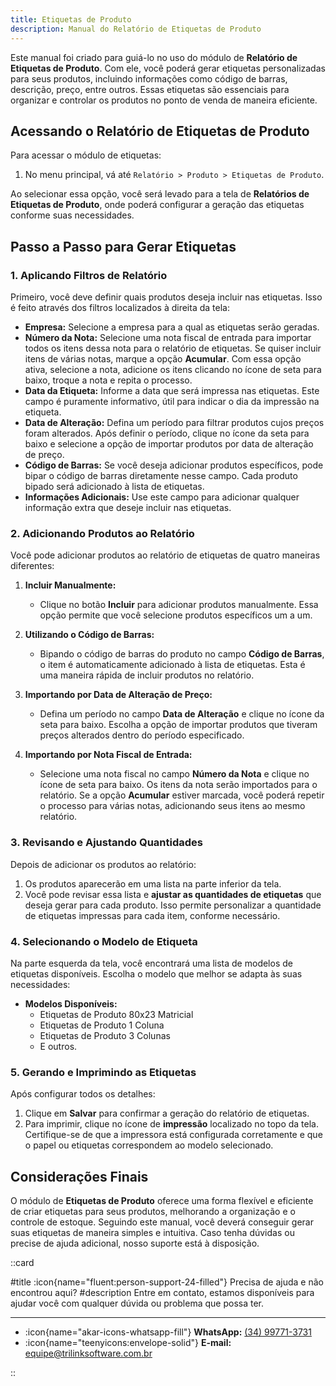 ```yaml
---
title: Etiquetas de Produto
description: Manual do Relatório de Etiquetas de Produto
---
```


Este manual foi criado para guiá-lo no uso do módulo de **Relatório de Etiquetas de Produto**. Com ele, você poderá gerar etiquetas personalizadas para seus produtos, incluindo informações como código de barras, descrição, preço, entre outros. Essas etiquetas são essenciais para organizar e controlar os produtos no ponto de venda de maneira eficiente.

## Acessando o Relatório de Etiquetas de Produto

Para acessar o módulo de etiquetas:

1. No menu principal, vá até `Relatório > Produto > Etiquetas de Produto`.

Ao selecionar essa opção, você será levado para a tela de **Relatórios de Etiquetas de Produto**, onde poderá configurar a geração das etiquetas conforme suas necessidades.

## Passo a Passo para Gerar Etiquetas

### 1. Aplicando Filtros de Relatório

Primeiro, você deve definir quais produtos deseja incluir nas etiquetas. Isso é feito através dos filtros localizados à direita da tela:

- **Empresa:** Selecione a empresa para a qual as etiquetas serão geradas.
- **Número da Nota:** Selecione uma nota fiscal de entrada para importar todos os itens dessa nota para o relatório de etiquetas. Se quiser incluir itens de várias notas, marque a opção **Acumular**. Com essa opção ativa, selecione a nota, adicione os itens clicando no ícone de seta para baixo, troque a nota e repita o processo.
- **Data da Etiqueta:** Informe a data que será impressa nas etiquetas. Este campo é puramente informativo, útil para indicar o dia da impressão na etiqueta.
- **Data de Alteração:** Defina um período para filtrar produtos cujos preços foram alterados. Após definir o período, clique no ícone da seta para baixo e selecione a opção de importar produtos por data de alteração de preço.
- **Código de Barras:** Se você deseja adicionar produtos específicos, pode bipar o código de barras diretamente nesse campo. Cada produto bipado será adicionado à lista de etiquetas.
- **Informações Adicionais:** Use este campo para adicionar qualquer informação extra que deseje incluir nas etiquetas.

### 2. Adicionando Produtos ao Relatório

Você pode adicionar produtos ao relatório de etiquetas de quatro maneiras diferentes:

1. **Incluir Manualmente:**
   - Clique no botão **Incluir** para adicionar produtos manualmente. Essa opção permite que você selecione produtos específicos um a um.
   
2. **Utilizando o Código de Barras:**
   - Bipando o código de barras do produto no campo **Código de Barras**, o item é automaticamente adicionado à lista de etiquetas. Esta é uma maneira rápida de incluir produtos no relatório.
   
3. **Importando por Data de Alteração de Preço:**
   - Defina um período no campo **Data de Alteração** e clique no ícone da seta para baixo. Escolha a opção de importar produtos que tiveram preços alterados dentro do período especificado.

4. **Importando por Nota Fiscal de Entrada:**
   - Selecione uma nota fiscal no campo **Número da Nota** e clique no ícone de seta para baixo. Os itens da nota serão importados para o relatório. Se a opção **Acumular** estiver marcada, você poderá repetir o processo para várias notas, adicionando seus itens ao mesmo relatório.

### 3. Revisando e Ajustando Quantidades

Depois de adicionar os produtos ao relatório:

1. Os produtos aparecerão em uma lista na parte inferior da tela.
2. Você pode revisar essa lista e **ajustar as quantidades de etiquetas** que deseja gerar para cada produto. Isso permite personalizar a quantidade de etiquetas impressas para cada item, conforme necessário.

### 4. Selecionando o Modelo de Etiqueta

Na parte esquerda da tela, você encontrará uma lista de modelos de etiquetas disponíveis. Escolha o modelo que melhor se adapta às suas necessidades:

- **Modelos Disponíveis:**
  - Etiquetas de Produto 80x23 Matricial
  - Etiquetas de Produto 1 Coluna
  - Etiquetas de Produto 3 Colunas
  - E outros.

### 5. Gerando e Imprimindo as Etiquetas

Após configurar todos os detalhes:

1. Clique em **Salvar** para confirmar a geração do relatório de etiquetas.
2. Para imprimir, clique no ícone de **impressão** localizado no topo da tela. Certifique-se de que a impressora está configurada corretamente e que o papel ou etiquetas correspondem ao modelo selecionado.

## Considerações Finais

O módulo de **Etiquetas de Produto** oferece uma forma flexível e eficiente de criar etiquetas para seus produtos, melhorando a organização e o controle de estoque. Seguindo este manual, você deverá conseguir gerar suas etiquetas de maneira simples e intuitiva. Caso tenha dúvidas ou precise de ajuda adicional, nosso suporte está à disposição.

::card

#title
:icon{name="fluent:person-support-24-filled"} Precisa de ajuda e não encontrou aqui?
#description
Entre em contato, estamos disponíveis para ajudar você com qualquer dúvida ou problema que possa ter.

---

- :icon{name="akar-icons-whatsapp-fill"} **WhatsApp:** [(34) 99771-3731](https://wa.me/trilinksoftware)
- :icon{name="teenyicons:envelope-solid"} **E-mail:** [equipe@trilinksoftware.com.br](mailto:equipe@trilinksoftware.com.br)

::
